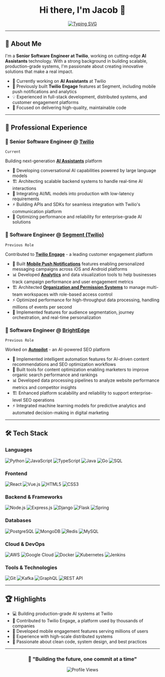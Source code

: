 <div align="center">

# Hi there, I'm Jacob 👋

[![Typing SVG](https://readme-typing-svg.herokuapp.com?font=Fira+Code&weight=500&size=24&pause=1000&color=2E9EF7&center=true&vCenter=true&width=600&lines=Senior+Software+Engineer+%40+Twilio;AI+%26+Full-Stack+Developer;Building+Scalable+Systems;Passionate+About+Technology)](https://git.io/typing-svg)

</div>

---

## 🚀 About Me

I'm a **Senior Software Engineer at Twilio**, working on cutting-edge **AI Assistants** technology. With a strong background in building scalable, production-grade systems, I'm passionate about creating innovative solutions that make a real impact.

- 🔭 Currently working on **AI Assistants** at Twilio
- 🌟 Previously built **Twilio Engage** features at Segment, including mobile push notifications and analytics
- 💡 Experienced in full-stack development, distributed systems, and customer engagement platforms
- 🎯 Focused on delivering high-quality, maintainable code

---

## 💼 Professional Experience

### 🏢 **Senior Software Engineer** @ [Twilio](https://www.twilio.com)
`Current`

Building next-generation **[AI Assistants](https://www.twilio.com/docs/alpha/ai-assistants)** platform
- 🤖 Developing conversational AI capabilities powered by large language models
- 🏗️ Architecting scalable backend systems to handle real-time AI interactions
- 🔌 Integrating AI/ML models into production with low-latency requirements
- ⚡ Building APIs and SDKs for seamless integration with Twilio's communication platform
- 🎯 Optimizing performance and reliability for enterprise-grade AI solutions

### 🏢 **Software Engineer** @ [Segment (Twilio)](https://segment.com)
`Previous Role`

Contributed to **[Twilio Engage](https://segment.com/docs/engage/)** - a leading customer engagement platform
- 📱 Built **[Mobile Push Notifications](https://segment.com/docs/engage/content/mobile-push/)** features enabling personalized messaging campaigns across iOS and Android platforms
- 📊 Developed **[Analytics](https://segment.com/docs/engage/analytics/)** and data visualization tools to help businesses track campaign performance and user engagement metrics
- 🏗️ Architected **[Organization and Permission Systems](https://segment.com/docs/engage/content/organization/)** to manage multi-team workspaces with role-based access control
- ⚡ Optimized performance for high-throughput data processing, handling millions of events per second
- 🔧 Implemented features for audience segmentation, journey orchestration, and real-time personalization

### 🏢 **Software Engineer** @ [BrightEdge](https://www.brightedge.com)
`Previous Role`

Worked on **[Autopilot](https://www.brightedge.com/products/autopilot)** - an AI-powered SEO platform
- 🤖 Implemented intelligent automation features for AI-driven content recommendations and SEO optimization workflows
- 🔧 Built tools for content optimization enabling marketers to improve organic search performance and rankings
- 📊 Developed data processing pipelines to analyze website performance metrics and competitor insights
- 🏗️ Enhanced platform scalability and reliability to support enterprise-level SEO operations
- ⚡ Integrated machine learning models for predictive analytics and automated decision-making in digital marketing

---

## 🛠️ Tech Stack

### Languages
![Python](https://img.shields.io/badge/Python-3776AB?style=for-the-badge&logo=python&logoColor=white)
![JavaScript](https://img.shields.io/badge/JavaScript-F7DF1E?style=for-the-badge&logo=javascript&logoColor=black)
![TypeScript](https://img.shields.io/badge/TypeScript-007ACC?style=for-the-badge&logo=typescript&logoColor=white)
![Java](https://img.shields.io/badge/Java-ED8B00?style=for-the-badge&logo=openjdk&logoColor=white)
![Go](https://img.shields.io/badge/Go-00ADD8?style=for-the-badge&logo=go&logoColor=white)
![SQL](https://img.shields.io/badge/SQL-4479A1?style=for-the-badge&logo=postgresql&logoColor=white)

### Frontend
![React](https://img.shields.io/badge/React-20232A?style=for-the-badge&logo=react&logoColor=61DAFB)
![Vue.js](https://img.shields.io/badge/Vue.js-35495E?style=for-the-badge&logo=vue.js&logoColor=4FC08D)
![HTML5](https://img.shields.io/badge/HTML5-E34F26?style=for-the-badge&logo=html5&logoColor=white)
![CSS3](https://img.shields.io/badge/CSS3-1572B6?style=for-the-badge&logo=css3&logoColor=white)

### Backend & Frameworks
![Node.js](https://img.shields.io/badge/Node.js-43853D?style=for-the-badge&logo=node.js&logoColor=white)
![Express.js](https://img.shields.io/badge/Express.js-404D59?style=for-the-badge&logo=express&logoColor=white)
![Django](https://img.shields.io/badge/Django-092E20?style=for-the-badge&logo=django&logoColor=white)
![Flask](https://img.shields.io/badge/Flask-000000?style=for-the-badge&logo=flask&logoColor=white)
![Spring](https://img.shields.io/badge/Spring-6DB33F?style=for-the-badge&logo=spring&logoColor=white)

### Databases
![PostgreSQL](https://img.shields.io/badge/PostgreSQL-316192?style=for-the-badge&logo=postgresql&logoColor=white)
![MongoDB](https://img.shields.io/badge/MongoDB-4EA94B?style=for-the-badge&logo=mongodb&logoColor=white)
![Redis](https://img.shields.io/badge/Redis-DC382D?style=for-the-badge&logo=redis&logoColor=white)
![MySQL](https://img.shields.io/badge/MySQL-005C84?style=for-the-badge&logo=mysql&logoColor=white)

### Cloud & DevOps
![AWS](https://img.shields.io/badge/AWS-232F3E?style=for-the-badge&logo=amazon-aws&logoColor=white)
![Google Cloud](https://img.shields.io/badge/Google_Cloud-4285F4?style=for-the-badge&logo=google-cloud&logoColor=white)
![Docker](https://img.shields.io/badge/Docker-2496ED?style=for-the-badge&logo=docker&logoColor=white)
![Kubernetes](https://img.shields.io/badge/Kubernetes-326CE5?style=for-the-badge&logo=kubernetes&logoColor=white)
![Jenkins](https://img.shields.io/badge/Jenkins-D24939?style=for-the-badge&logo=jenkins&logoColor=white)

### Tools & Technologies
![Git](https://img.shields.io/badge/Git-F05032?style=for-the-badge&logo=git&logoColor=white)
![Kafka](https://img.shields.io/badge/Apache_Kafka-231F20?style=for-the-badge&logo=apache-kafka&logoColor=white)
![GraphQL](https://img.shields.io/badge/GraphQL-E10098?style=for-the-badge&logo=graphql&logoColor=white)
![REST API](https://img.shields.io/badge/REST_API-009688?style=for-the-badge&logo=fastapi&logoColor=white)

---

## 🏆 Highlights

- 💻 Building production-grade AI systems at Twilio
- 🚀 Contributed to Twilio Engage, a platform used by thousands of companies
- 📱 Developed mobile engagement features serving millions of users
- 🔧 Experience with high-scale distributed systems
- 🌟 Passionate about clean code, system design, and best practices

---

<div align="center">

### 💬 "Building the future, one commit at a time"

![Profile Views](https://komarev.com/ghpvc/?username=JacobHuang91&color=2E9EF7&style=flat-square)

</div>
